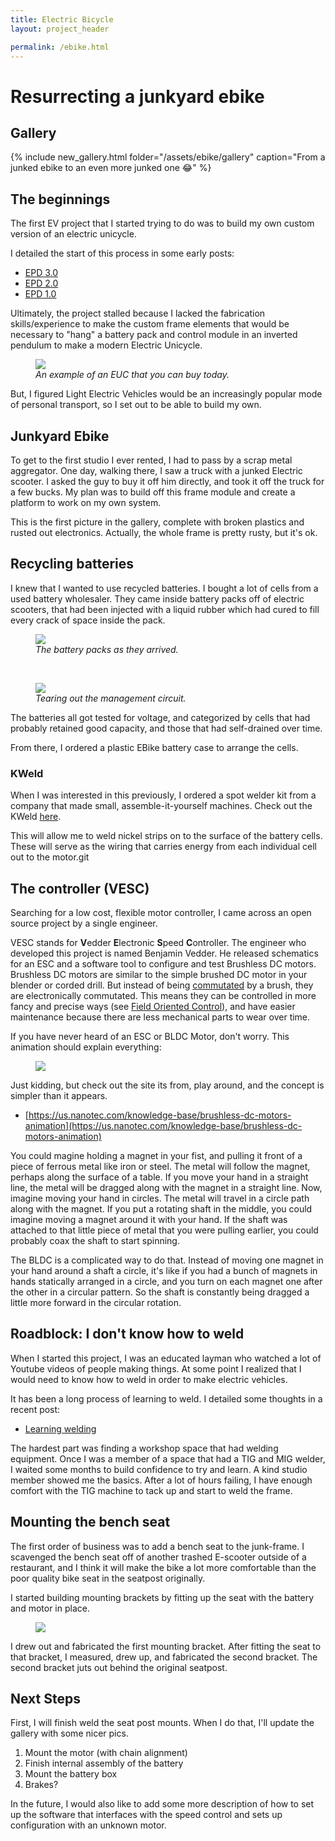 ```yaml
---
title: Electric Bicycle
layout: project_header

permalink: /ebike.html
---
```


# Resurrecting a junkyard ebike


## Gallery
{% include new_gallery.html folder="/assets/ebike/gallery" caption="From a junked ebike to an even more junked one 😂" %}

## The beginnings
The first EV project that I started trying to do was to build my own custom version of an electric unicycle. 

I detailed the start of this process in some early posts: 

* [EPD 3.0](/2020/10/31/euc-project-dispatch-1.0.html)
* [EPD 2.0](/2020/11/03/3d-printed-pegs-(epd-2.0).html)
* [EPD 1.0](/2020/12/31/spinning-up!.html)

Ultimately, the project stalled because I lacked the fabrication skills/experience to make the custom frame elements that would be necessary to "hang" a battery pack and control module in an inverted pendulum to make a modern Electric Unicycle. 

<figure>
  <img src="https://oneradwheel.com/wp-content/uploads/2020/09/How-to-ride-an-EUC-electric-unicycle.png"/>
  <figcaption><em> An example of an EUC that you can buy today.</em></figcaption>
</figure>

But, I figured Light Electric Vehicles would be an increasingly popular mode of personal transport, so I set out to be able to build my own.


## Junkyard Ebike
To get to the first studio I ever rented, I had to pass by a scrap metal aggregator. One day, walking there, I saw a truck with a junked Electric scooter. I asked the guy to buy it off him directly, and took it off the truck for a few bucks. My plan was to build off this frame module and create a platform to work on my own system. 

This is the first picture in the gallery, complete with broken plastics and rusted out electronics. Actually, the whole frame is pretty rusty, but it's ok.


## Recycling batteries
I knew that I wanted to use recycled batteries. I bought a lot of cells from a used battery wholesaler. They came inside battery packs off of electric scooters, that had been injected with a liquid rubber which had cured to fill every crack of space inside the pack. 

<figure>
  <img src="/assets/ebike/batt_teardown1.jpg"/>
  <figcaption><em> The battery packs as they arrived.</em></figcaption>
</figure>
<br>
<figure>
  <img src="/assets/ebike/batt_teardown2.jpg"/>
  <figcaption><em> Tearing out the management circuit.</em></figcaption>
</figure>

The batteries all got tested for voltage, and categorized by cells that had probably retained good capacity, and those that had self-drained over time. 

From there, I ordered a plastic EBike battery case to arrange the cells. 

### KWeld
When I was interested in this previously, I ordered a spot welder kit from a company that made small, assemble-it-yourself machines. 
Check out the KWeld [here](https://www.keenlab.de/index.php/product/kweld-complete-kit/).

This will allow me to weld nickel strips on to the surface of the battery cells. These will serve as the wiring that carries energy from each individual cell out to the motor.git 


## The controller (VESC)
Searching for a low cost, flexible motor controller, I came across an open source project by a single engineer. 

VESC stands for **V**edder **E**lectronic **S**peed **C**ontroller. 
The engineer who developed this project is named Benjamin Vedder. He released schematics for an ESC and a software tool to configure and test Brushless DC motors. Brushless DC motors are similar to the simple brushed DC motor in your blender or corded drill. But instead of being [commutated](https://en.wikipedia.org/wiki/Commutator_(electric)) by a brush, they are electronically commutated. This means they can be controlled in more fancy and precise ways (see [Field Oriented Control](https://en.wikipedia.org/wiki/Vector_control_(motor))), and have easier maintenance because there are less mechanical parts to wear over time.

If you have never heard of an ESC or BLDC Motor, don't worry. This animation should explain everything: 
<figure>
  <img src="/assets/ebike/bldc.gif"/>
  <figcaption><em></em></figcaption>
</figure>

Just kidding, but check out the site its from, play around, and the concept is simpler than it appears. 
* [https://us.nanotec.com/knowledge-base/brushless-dc-motors-animation](https://us.nanotec.com/knowledge-base/brushless-dc-motors-animation)

You could magine holding a magnet in your fist, and pulling it front of a piece of ferrous metal like iron or steel. The metal will follow the magnet, perhaps along the surface of a table. If you move your hand in a straight line, the metal will be dragged along with the magnet in a straight line. Now, imagine moving your hand in circles. The metal will travel in a circle path along with the magnet. If you put a rotating shaft in the middle, you could imagine moving a magnet around it with your hand. If the shaft was attached to that little piece of metal that you were pulling earlier, you could probably coax the shaft to start spinning.

The BLDC is a complicated way to do that. Instead of moving one magnet in your hand around a shaft a circle, it's like if you had a bunch of magnets in hands statically arranged in a circle, and you turn on each magnet one after the other in a circular pattern. So the shaft is constantly being dragged a little more forward in the circular rotation. 


## Roadblock: I don't know how to weld
When I started this project, I was an educated layman who watched a lot of Youtube videos of people making things. At some point I realized that I would need to know how to weld in order to make electric vehicles.

It has been a long process of learning to weld. I detailed some thoughts in a recent post: 
* [Learning welding](/2022/02/17/How-to-learn-welding-on-your-own.html)

The hardest part was finding a workshop space that had welding equipment. Once I was a member of a space that had a TIG and MIG welder, I waited some months to build confidence to try and learn. A kind studio member showed me the basics. After a lot of hours failing, I have enough comfort with the TIG machine to tack up and start to weld the frame. 

## Mounting the bench seat
The first order of business was to add a bench seat to the junk-frame. I scavenged the bench seat off of another trashed E-scooter outside of a restaurant, and I think it will make the bike a lot more comfortable than the poor quality bike seat in the seatpost originally. 

I started building mounting brackets by fitting up the seat with the battery and motor in place.
<figure>
  <img src="/assets/ebike/gallery/7.jpeg"/>
  <figcaption><em></em></figcaption>
</figure>

I drew out and fabricated the first mounting bracket. After fitting the seat to that bracket, I measured, drew up, and fabricated the second bracket. The second bracket juts out behind the original seatpost.


## Next Steps

First, I will finish weld the seat post mounts. When I do that, I'll update the gallery with some nicer pics. 

1. Mount the motor (with chain alignment)
2. Finish internal assembly of the battery
3. Mount the battery box
4. Brakes?

In the future, I would also like to add some more description of how to set up the software that interfaces with the speed control and sets up configuration with an unknown motor. 






